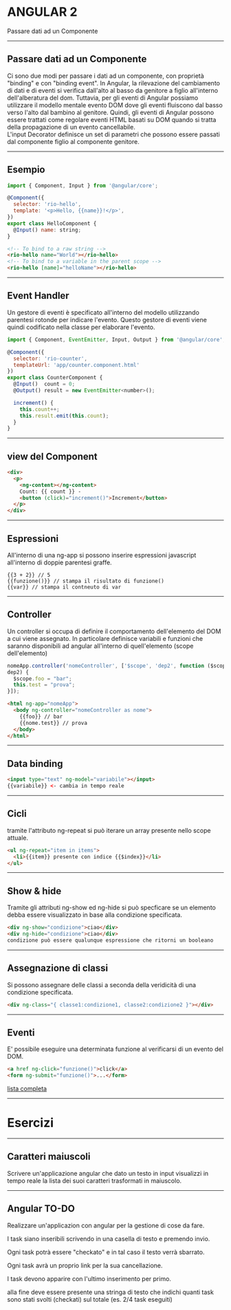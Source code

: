 ANGULAR 2
==========
Passare dati ad un Componente


----


Passare dati ad un Componente
-----------------------------
Ci sono due modi per passare i dati ad un componente, con proprietà "binding" e con "binding event".
In Angular, la rilevazione del cambiamento di dati e di eventi si verifica dall'alto al basso da genitore a figlio all'interno dell'alberatura del dom. Tuttavia, per gli eventi di Angular possiamo utilizzare il modello mentale evento DOM dove gli eventi fluiscono dal basso verso l'alto dal bambino al genitore. Quindi, gli eventi di Angular possono essere trattati come regolare eventi HTML basati su DOM quando si tratta della propagazione di un evento cancellabile.<br>
L'input Decorator definisce un set di parametri che possono essere passati dal componente figlio al componente genitore.


----

Esempio
-------

```javascript
import { Component, Input } from '@angular/core';

@Component({
  selector: 'rio-hello',
  template: '<p>Hello, {{name}}!</p>',
})
export class HelloComponent {
  @Input() name: string;
}
```
```html
<!-- To bind to a raw string -->
<rio-hello name="World"></rio-hello>
<!-- To bind to a variable in the parent scope -->
<rio-hello [name]="helloName"></rio-hello>

```

----


Event Handler
----------------------------------------

Un gestore di eventi è specificato all'interno del modello utilizzando parentesi rotonde per indicare l'evento.
Questo gestore di eventi viene quindi codificato nella classe per elaborare l'evento.
```javascript
import { Component, EventEmitter, Input, Output } from '@angular/core';

@Component({
  selector: 'rio-counter',
  templateUrl: 'app/counter.component.html'
})
export class CounterComponent {
  @Input()  count = 0;
  @Output() result = new EventEmitter<number>();

  increment() {
    this.count++;
    this.result.emit(this.count);
  }
}
```

----

view del Component
------------------
```html
<div>
  <p>
    <ng-content></ng-content>
    Count: {{ count }} -
    <button (click)="increment()">Increment</button>
  </p>
</div>
```

----


Espressioni
-----------
All'interno di una ng-app si possono inserire espressioni javascript
all'interno di doppie parentesi graffe.
```
{{3 + 2}} // 5
{{funzione()}} // stampa il risultato di funzione()
{{var}} // stampa il contneuto di var
```


----


Controller
----------
Un controller si occupa di definire il comportamento dell'elemento del
DOM a cui viene assegnato. In particolare definisce variabili e funzioni
che saranno disponibili ad angular all'interno di quell'elemento (scope
dell'elemento)

```javascript
nomeApp.controller('nomeController', ['$scope', 'dep2', function ($scope,
dep2) {
  $scope.foo = "bar";
  this.test = "prova";
}]);
```
```html
<html ng-app="nomeApp">
  <body ng-controller="nomeController as nome">
    {{foo}} // bar
    {{nome.test}} // prova
  </body>
</html>
```


----


Data binding
------------
```html
<input type="text" ng-model="variabile"></input>
{{variabile}} <- cambia in tempo reale
```


----


Cicli
-----
tramite l'attributo ng-repeat si può iterare un array presente nello
scope attuale.
```html
<ul ng-repeat="item in items">
  <li>{{item}} presente con indice {{$index}}</li>
</ul>
```


----


Show & hide
-----------
Tramite gli attributi ng-show ed ng-hide si può specficare se un
elemento debba essere visualizzato in base alla condizione specificata.
```html
<div ng-show="condizione">ciao</div>
<div ng-hide="condizione">ciao</div>
condizione può essere qualunque espressione che ritorni un booleano
```


----


Assegnazione di classi
----------------------
Si possono assegnare delle classi a seconda della veridicità di una
condizione specificata.
```html
<div ng-class="{ classe1:condizione1, classe2:condizione2 }"></div>
```


----


Eventi
------
E' possibile eseguire una determinata funzione al verificarsi di un
evento del DOM.
```html
<a href ng-click="funzione()">click</a>
<form ng-submit="funzione()">...</form>
```
[lista completa](https://docs.angularjs.org/api/ng/directive)


---


Esercizi
========


----


Caratteri maiuscoli
-------------------
Scrivere un'applicazione angular che dato un testo in input visualizzi
in tempo reale la lista dei suoi caratteri trasformati in maiuscolo.


----


Angular TO-DO
-------------
Realizzare un'applicazion con angular per la gestione di cose da fare.

I task siano inseribili scrivendo in una casella di testo e premendo
invio.

Ogni task potrà essere "checkato" e in tal caso il testo verrà sbarrato.

Ogni task avrà un proprio link per la sua cancellazione.

I task devono apparire con l'ultimo inserimento per primo.

alla fine deve essere presente una stringa di testo che indichi quanti
task sono stati svolti (checkati) sul totale (es. 2/4 task eseguiti)
